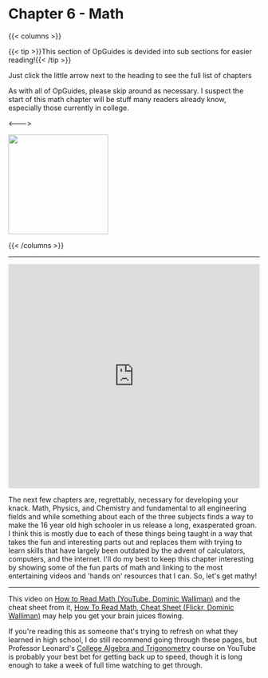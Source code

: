 # Chapter 6 - Math

{{< columns >}}

{{< tip >}}This section of OpGuides is devided into sub sections for easier reading!{{< /tip >}}

Just click the little arrow next to the heading to see the full list of chapters

As with all of OpGuides, please skip around as necessary. I suspect the start of this math chapter will be stuff many readers already know, especially those currently in college.

<--->

<img src="/mathsections.png" alt=" " height="200em">

{{< /columns >}}

---

<iframe width="100%" height="450" src="https://www.youtube.com/embed/g8vHhgh6oM0" frameborder="0" allow="accelerometer; autoplay; clipboard-write; encrypted-media; gyroscope; picture-in-picture" allowfullscreen></iframe>

The next few chapters are, regrettably, necessary for developing your knack. Math, Physics, and Chemistry and fundamental to all engineering fields and while something about each of the three subjects finds a way to make the 16 year old high schooler in us release a long, exasperated groan. I think this is mostly due to each of these things being taught in a way that takes the fun and interesting parts out and replaces them with trying to learn skills that have largely been outdated by the advent of calculators, computers, and the internet. I'll do my best to keep this chapter interesting by showing some of the fun parts of math and linking to the most entertaining videos and 'hands on' resources that I can. So, let's get mathy!

---

This video on [How to Read Math (YouTube, Dominic Walliman)](https://www.youtube.com/watch?v=Kp2bYWRQylk) and the cheat sheet from it, [How To Read Math, Cheat Sheet (Flickr, Dominic Walliman)](https://live.staticflickr.com/4671/40544016221_61cf8944d1_h.jpg) may help you get your brain juices flowing.

If you're reading this as someone that's trying to refresh on what they learned in high school, I do still recommend going through these pages, but Professor Leonard's [College Algebra and Trigonometry](https://www.youtube.com/watch?v=9OOrhA2iKak&list=PLDesaqWTN6ESsmwELdrzhcGiRhk5DjwLP) course on YouTube is probably your best bet for getting back up to speed, though it is long enough to take a week of full time watching to get through.

<!---

[TODO] some motivation, Klein bottle guy, non-euclidean games, fractals, colatz conjecture, math in music, etc.

https://hackaday.com/2021/01/01/number-bases-stretch-the-mind/)

https://blog.plover.com/math/exponential.html)

https://en.wikipedia.org/wiki/Space_syntax, https://en.wikipedia.org/wiki/List_of_network_theory_topics

Game Theory

https://en.wikipedia.org/wiki/Directed_acyclic_graph

CAS, Solvers, Sympy, https://github.com/Z3Prover/z3 → http://www.cs.toronto.edu/~victorn/tutorials/z3_SAT_2019/index.html & https://ericpony.github.io/z3py-tutorial/guide-examples.htm

--->





